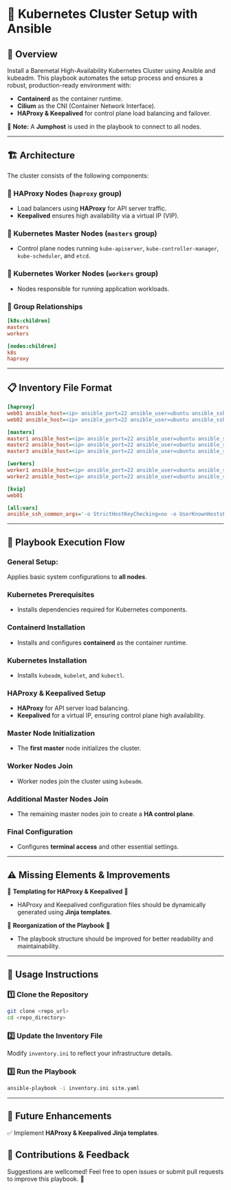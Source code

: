 # 🚀 Kubernetes Cluster Setup with Ansible

## 📌 Overview
Install a Baremetal High-Availability Kubernetes Cluster using Ansible and kubeadm. This playbook automates the setup process and ensures a robust, production-ready environment with:
- **Containerd** as the container runtime.
- **Cilium** as the CNI (Container Network Interface).
- **HAProxy & Keepalived** for control plane load balancing and failover.

📌 **Note:** A **Jumphost** is used in the playbook to connect to all nodes.

---

## 🏗 Architecture
The cluster consists of the following components:

### 🔹 HAProxy Nodes (`haproxy` group)
- Load balancers using **HAProxy** for API server traffic.
- **Keepalived** ensures high availability via a virtual IP (VIP).

### 🔹 Kubernetes Master Nodes (`masters` group)
- Control plane nodes running `kube-apiserver`, `kube-controller-manager`, `kube-scheduler`, and `etcd`.

### 🔹 Kubernetes Worker Nodes (`workers` group)
- Nodes responsible for running application workloads.

### 🔹 Group Relationships
```ini
[k8s:children]
masters
workers

[nodes:children]
k8s
haproxy
```
---

## 📋 Inventory File Format
```ini
[haproxy]
web01 ansible_host=<ip> ansible_port=22 ansible_user=ubuntu ansible_ssh_private_key_file=<path_to_private_key>
web02 ansible_host=<ip> ansible_port=22 ansible_user=ubuntu ansible_ssh_private_key_file=<path_to_private_key>

[masters]
master1 ansible_host=<ip> ansible_port=22 ansible_user=ubuntu ansible_ssh_private_key_file=<path_to_private_key>
master2 ansible_host=<ip> ansible_port=22 ansible_user=ubuntu ansible_ssh_private_key_file=<path_to_private_key>
master3 ansible_host=<ip> ansible_port=22 ansible_user=ubuntu ansible_ssh_private_key_file=<path_to_private_key>

[workers]
worker1 ansible_host=<ip> ansible_port=22 ansible_user=ubuntu ansible_ssh_private_key_file=<path_to_private_key>
worker2 ansible_host=<ip> ansible_port=22 ansible_user=ubuntu ansible_ssh_private_key_file=<path_to_private_key>

[kvip]
web01

[all:vars]
ansible_ssh_common_args='-o StrictHostKeyChecking=no -o UserKnownHostsFile=/dev/null -o ProxyCommand="ssh -i <path_to_jumphost_key> -q -W %h:%p ubuntu@<jumphost_floating_ip>"'
```
---

## 🔧 Playbook Execution Flow

### **General Setup**:
Applies basic system configurations to **all nodes**.

### **Kubernetes Prerequisites**
- Installs dependencies required for Kubernetes components.

### **Containerd Installation**
- Installs and configures **containerd** as the container runtime.

### **Kubernetes Installation**
- Installs `kubeadm`, `kubelet`, and `kubectl`.

### **HAProxy & Keepalived Setup**
- **HAProxy** for API server load balancing.
- **Keepalived** for a virtual IP, ensuring control plane high availability.

### **Master Node Initialization**
- The **first master** node initializes the cluster.

### **Worker Nodes Join**
- Worker nodes join the cluster using `kubeadm`.

### **Additional Master Nodes Join**
- The remaining master nodes join to create a **HA control plane**.

### **Final Configuration**
- Configures **terminal access** and other essential settings.

---

## ⚠️ Missing Elements & Improvements
🔸 **Templating for HAProxy & Keepalived** 🔸
- HAProxy and Keepalived configuration files should be dynamically generated using **Jinja templates**.

🔸 **Reorganization of the Playbook** 🔸
- The playbook structure should be improved for better readability and maintainability.
---

## 🚀 Usage Instructions

### 1️⃣ Clone the Repository
```bash
git clone <repo_url>
cd <repo_directory>
```

### 2️⃣ Update the Inventory File
Modify `inventory.ini` to reflect your infrastructure details.

### 3️⃣ Run the Playbook
```bash
ansible-playbook -i inventory.ini site.yaml
```

---

## 🔮 Future Enhancements
✅ Implement **HAProxy & Keepalived Jinja templates**.


## 💬 Contributions & Feedback
Suggestions are wellcomed! Feel free to open issues or submit pull requests to improve this playbook. 🚀







